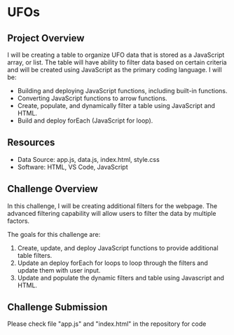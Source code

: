 # UFOs

## Project Overview
I will be creating a table to organize UFO data that is stored as a JavaScript array, or list. The table will have ability to filter data based on certain criteria and will be created using JavaScript as the primary coding language. I will be:
  - Building and deploying JavaScript functions, including built-in functions.
  - Converting JavaScript functions to arrow functions.
  - Create, populate, and dynamically filter a table using JavaScript and HTML.
  - Build and deploy forEach (JavaScript for loop).

## Resources
- Data Source: app.js, data.js, index.html, style.css
- Software: HTML, VS Code, JavaScript

## Challenge Overview
In this challenge, I will be creating additional filters for the webpage. The advanced filtering capability will allow users to filter the data by multiple factors.

The goals for this challenge are:
  1. Create, update, and deploy JavaScript functions to provide additional table filters.
  2. Update an deploy forEach for loops to loop through the filters and update them with user input.
  3. Update and populate the dynamic filters and table using Javascript and HTML.

## Challenge Submission
Please check file "app.js" and "index.html" in the repository for code

![]()

